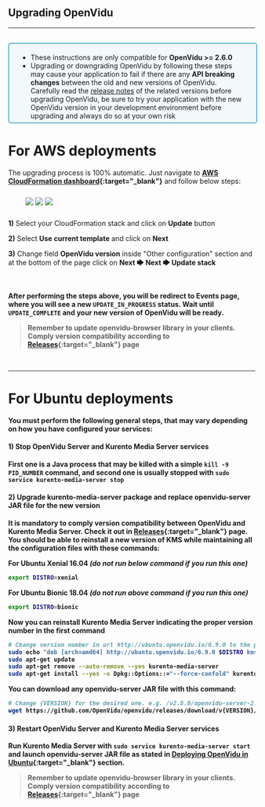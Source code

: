 <h2 id="section-title">Upgrading OpenVidu</h2>
<hr>

<div style="
    display: table;
    border: 2px solid #0088aa9e;
    border-radius: 5px;
    width: 100%;
    margin-top: 30px;
    margin-bottom: 25px;
    padding: 5px 0 5px 0;
    background-color: rgba(0, 136, 170, 0.04);"><div style="display: table-cell; vertical-align: middle">
    <i class="icon ion-android-alert" style="
    font-size: 50px;
    color: #0088aa;
    display: inline-block;
    padding-left: 25%;
"></i></div>
<div style="
    vertical-align: middle;
    display: table-cell;
    padding-left: 20px;
    padding-right: 20px;
    ">
    <ul style="margin-bottom: 0">
        <li style="color: #1c1c1c">These instructions are only compatible for <strong>OpenVidu >= 2.6.0</strong></li>
        <li style="color: #1c1c1c">Upgrading or downgrading OpenVidu by following these steps may cause your application to fail if there are any <strong>API breaking changes</strong> between the old and new versions of OpenVidu. Carefully read the <a href="/docs/releases/" target="_blank">release notes</a> of the related versions before upgrading OpenVidu, be sure to try your application with the new OpenVidu version in your development environment before upgrading and always do so at your own risk</li>
    </ul>
</div>
</div>

# For AWS deployments

The upgrading process is 100% automatic. Just navigate to **[AWS CloudFormation dashboard](https://console.aws.amazon.com/cloudformation){:target="_blank"}** and follow below steps:

<div class="row">
    <div class="upgrade-cf-steps" style="margin: 25px 35px 25px 35px">
        <a data-fancybox="gallery-upgrade-cf" data-caption="Click on 'Update' button" href="/img/docs/upgrading/CF_update1.png"><img class="img-responsive img-pro" src="/img/docs/upgrading/CF_update1.png"/></a>
        <a data-fancybox="gallery-upgrade-cf" data-caption="Select 'Use current template' and click on 'Next'" href="/img/docs/upgrading/CF_update2.png"><img class="img-responsive img-pro" src="/img/docs/upgrading/CF_update2.png"/></a>
        <a data-fancybox="gallery-upgrade-cf" data-caption="Change field 'OpenVidu Version'" href="/img/docs/upgrading/CF_update3.png"><img class="img-responsive img-pro" src="/img/docs/upgrading/CF_update3.png"/></a>
    </div>
    <div class="slick-captions">
      <div class="caption"><p><strong>1)</strong> Select your CloudFormation stack and click on <strong>Update</strong> button</p></div>
      <div class="caption"><p><strong>2)</strong> Select <strong>Use current template</strong> and click on <strong>Next</strong></p></div>
      <div class="caption"><p><strong>3)</strong> Change field <strong>OpenVidu version</strong> inside "Other configuration" section and at the bottom of the page click on <strong>Next 🡆 Next 🡆 Update stack</stack></p></div>
    </div>
</div>

<br>

After performing the steps above, you will be redirect to Events page, where you will see a new `UPDATE_IN_PROGRESS` status. Wait until `UPDATE_COMPLETE` and your new version of OpenVidu will be ready.

> Remember to update **openvidu-browser** library in your clients. Comply version compatibility according to **[Releases](/docs/releases){:target="_blank"}** page

<br>

---

# For Ubuntu deployments

You must perform the following general steps, that may vary depending on how you have configured your services:

#### 1) Stop OpenVidu Server and Kurento Media Server services

First one is a Java process that may be killed with a simple `kill -9 PID_NUMBER` command, and second one is usually stopped with `sudo service kurento-media-server stop`

#### 2) Upgrade kurento-media-server package and replace openvidu-server JAR file for the new version

It is mandatory to comply version compatibility between OpenVidu and Kurento Media Server. Check it out in **[Releases](/docs/releases){:target="_blank"}** page.
You should be able to reinstall a new version of KMS while maintaining all the configuration files with these commands:

**For Ubuntu Xenial 16.04**  *(do not run below command if you run this one)*

```bash
export DISTRO=xenial
```

**For Ubuntu Bionic 18.04**  *(do not run above command if you run this one)*

```bash
export DISTRO=bionic
```

Now you can reinstall Kurento Media Server indicating the proper version number in the first command

```bash
# Change version number in url http://ubuntu.openvidu.io/6.9.0 to the proper one depending on OpenVidu version
sudo echo "deb [arch=amd64] http://ubuntu.openvidu.io/6.9.0 $DISTRO kms6" | sudo tee /etc/apt/sources.list.d/kurento.list
sudo apt-get update
sudo apt-get remove --auto-remove --yes kurento-media-server
sudo apt-get install --yes -o Dpkg::Options::="--force-confold" kurento-media-server
```

You can download any openvidu-server JAR file with this command:

```bash
# Change {VERSION} for the desired one. e.g. /v2.8.0/openvidu-server-2.8.0.jar
wget https://github.com/OpenVidu/openvidu/releases/download/v{VERSION}/openvidu-server-{VERSION}.jar
```

#### 3) Restart OpenVidu Server and Kurento Media Server services

Run Kurento Media Server with `sudo service kurento-media-server start` and launch openvidu-server JAR file as stated in [Deploying OpenVidu in Ubuntu](/docs/deployment/deploying-ubuntu/#8-init-openvidu-server-jar-executable){:target="_blank"} section.

> Remember to update **openvidu-browser** library in your clients. Comply version compatibility according to **[Releases](/docs/releases){:target="_blank"}** page

<br><br>

<link rel="stylesheet" href="https://cdnjs.cloudflare.com/ajax/libs/fancybox/3.1.20/jquery.fancybox.min.css" />
<script src="https://cdnjs.cloudflare.com/ajax/libs/fancybox/3.1.20/jquery.fancybox.min.js"></script>
<script>
  $().fancybox({
    selector : '[data-fancybox]',
    infobar : true,
    arrows : false,
    loop: true,
    protect: true,
    transitionEffect: 'slide',
    buttons : [
        'close'
    ],
    clickOutside : 'close',
    clickSlide   : 'close',
  });
</script>

<link rel="stylesheet" href="https://use.fontawesome.com/releases/v5.4.1/css/brands.css" integrity="sha384-Px1uYmw7+bCkOsNAiAV5nxGKJ0Ixn5nChyW8lCK1Li1ic9nbO5pC/iXaq27X5ENt" crossorigin="anonymous">
<link rel="stylesheet" href="https://use.fontawesome.com/releases/v5.4.1/css/fontawesome.css" integrity="sha384-BzCy2fixOYd0HObpx3GMefNqdbA7Qjcc91RgYeDjrHTIEXqiF00jKvgQG0+zY/7I" crossorigin="anonymous">

<link rel="stylesheet" type="text/css" href="//cdn.jsdelivr.net/jquery.slick/1.6.0/slick.css"/>
<link rel="stylesheet" type="text/css" href="/css/slick-theme.css"/>
<script type="text/javascript" src="//cdn.jsdelivr.net/jquery.slick/1.6.0/slick.min.js"></script>

<script>
    $('.slick-captions').slick({
      asNavFor: '.upgrade-cf-steps',
      arrows: false,
      infinite: false,
      speed: 200,
      fade: true,
      dots: false
    });
    $('.upgrade-cf-steps').slick({
      asNavFor: '.slick-captions',
      autoplay: false,
      arrows: true,
      prevArrow: '<div class="slick-btn slick-btn-prev"><i class="icon ion-chevron-left"></i></div>',
      nextArrow: '<div class="slick-btn slick-btn-next"><i class="icon ion-chevron-right"></i></div>',
      infinite: false,
      dots: true,
      responsive: [
      {
        breakpoint: 768,
        settings: {
          arrows: true,
          slidesToShow: 1
        }
      },
    ]
    });
</script>
